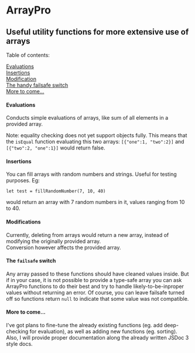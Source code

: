 # ArrayPro

## Useful utility functions for more extensive use of arrays

Table of contents: <br />

[Evaluations](#evaluation)<br />
[Insertions](#insertions)<br />
[Modification](#modifications)<br />
[The handy failsafe switch](#the-handy-failsafe-switch)<br />
[More to come...](#more-to-come)<br />
#### Evaluations

Conducts simple evaluations of arrays, like sum of all elements in a provided array.

Note: equality checking does not yet support objects fully. This means that the `isEqual` function evaluating this two arrays:
`[{"one":1, "two":2}]` and `[{"two":2, "one":1}]`
would return false.

#### Insertions

You can fill arrays with random numbers and strings. Useful for testing purposes.
Eg: 

`let test = fillRandomNumber(7, 10, 40)`

would return an array with 7 random numbers in it, values ranging from 10 to 40.

#### Modifications

Currently, deleting from arrays would return a new array, instead of modifying the originally provided array.<br />
Conversion however affects the provided array.

#### The `failsafe` switch

Any array passed to these functions should have cleaned values inside. But if in your case, it is not possible to provide a type-safe array
you can ask ArrayPro functions to do their best and try to handle likely-to-be-inproper values without returning an error.
Of course, you can leave failsafe turned off so functions return `null` to indicate that some value was not compatible.

#### More to come...

I've got plans to fine-tune the already existing functions (eg. add deep-checking for evaluation), as well as adding new functions (eg. sorting).<br />
Also, I will provide proper documentation along the already written JSDoc 3 style docs. 
